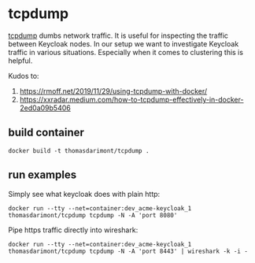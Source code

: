 # tcpdump

[tcpdump](https://www.tcpdump.org/manpages/tcpdump.1.html) dumbs network traffic.
It is useful for inspecting the traffic between Keycloak nodes.
In our setup we want to investigate Keycloak traffic in various situations.
Especially when it comes to clustering this is helpful.

Kudos to: 
1. https://rmoff.net/2019/11/29/using-tcpdump-with-docker/
2. https://xxradar.medium.com/how-to-tcpdump-effectively-in-docker-2ed0a09b5406

## build container
```
docker build -t thomasdarimont/tcpdump .
```

## run examples
Simply see what keycloak does with plain http:
```
docker run --tty --net=container:dev_acme-keycloak_1 thomasdarimont/tcpdump tcpdump -N -A 'port 8080'
```
Pipe https traffic directly into wireshark: 
```
docker run --tty --net=container:dev_acme-keycloak_1 thomasdarimont/tcpdump tcpdump -N -A 'port 8443' | wireshark -k -i -
```
